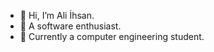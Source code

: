 - 👋 Hi, I’m Ali İhsan.
- 👀 A software enthusiast.
- 🌱 Currently a computer engineering student.
  
<!---
Gokyar/Gokyar is a ✨ special ✨ repository because its `README.md` (this file) appears on your GitHub profile.
You can click the Preview link to take a look at your changes.
--->
